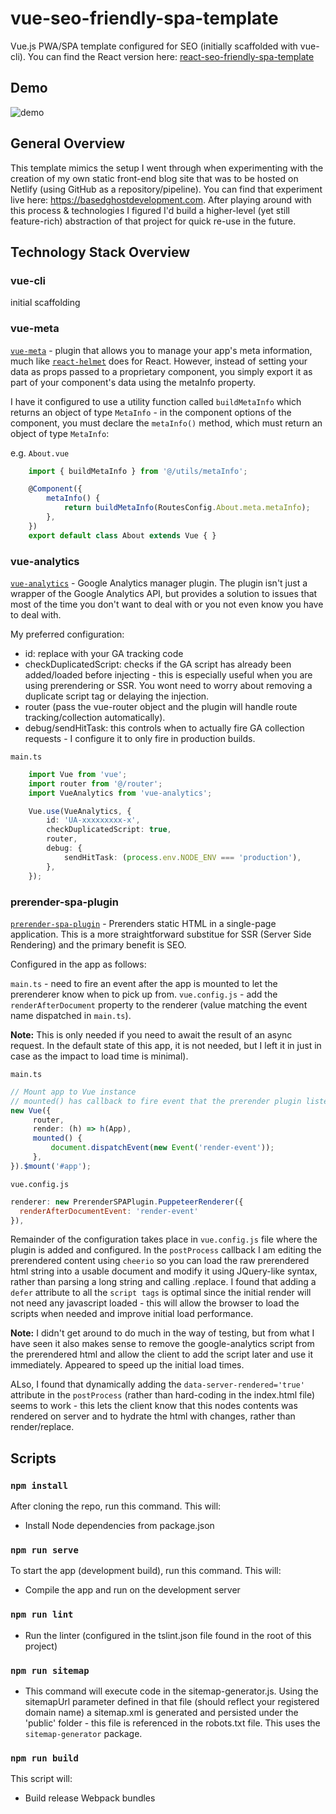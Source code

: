 # vue-seo-friendly-spa-template
Vue.js PWA/SPA template configured for SEO (initially scaffolded with vue-cli). You can find the React version here: [react-seo-friendly-spa-template](https://github.com/based-ghost/react-seo-friendly-spa-template)

## Demo

![demo](./demo/VueSeoFriendlyDemo.gif)

## General Overview
This template mimics the setup I went through when experimenting with the creation of my own static front-end blog site that was to be hosted on Netlify (using GitHub as a repository/pipeline). You can find that experiment live here: https://basedghostdevelopment.com. After playing around with this process & technologies I figured I'd build a higher-level (yet still feature-rich) abstraction of that project for quick re-use in the future.

## Technology Stack Overview

### vue-cli

initial scaffolding

### vue-meta

[`vue-meta`](https://github.com/nuxt/vue-meta) - plugin that allows you to manage your app's meta information, much like [`react-helmet`](https://github.com/nfl/react-helmet) does for React. However, instead of setting your data as props passed to a proprietary component, you simply export it as part of your component's data using the metaInfo property.
  
I have it configured to use a utility function called `buildMetaInfo` which returns an object of type `MetaInfo` - in the component options of the component, you must declare the `metaInfo()` method, which must return an object of type `MetaInfo`:

e.g. `About.vue`
```typescript
    import { buildMetaInfo } from '@/utils/metaInfo';

    @Component({
        metaInfo() {
            return buildMetaInfo(RoutesConfig.About.meta.metaInfo);
        },
    })
    export default class About extends Vue { }
```

### vue-analytics

[`vue-analytics`](https://github.com/MatteoGabriele/vue-analytics) - Google Analytics manager plugin. The plugin isn't just a wrapper of the Google Analytics API, but provides a solution to issues that most of the time you don't want to deal with or you not even know you have to deal with.

My preferred configuration:
- id: replace with your GA tracking code
- checkDuplicatedScript: checks if the GA script has already been added/loaded before injecting - this is especially useful when you are using prerendering or SSR. You wont need to worry about removing a duplicate script tag or delaying the injection.
- router (pass the vue-router object and the plugin will handle route tracking/collection automatically).
- debug/sendHitTask: this controls when to actually fire GA collection requests - I configure it to only fire in production builds.

`main.ts`
```typescript
    import Vue from 'vue';
    import router from '@/router';
    import VueAnalytics from 'vue-analytics';

    Vue.use(VueAnalytics, {
        id: 'UA-xxxxxxxxx-x',
        checkDuplicatedScript: true,
        router,
        debug: {
            sendHitTask: (process.env.NODE_ENV === 'production'),
        },
    });
```

### prerender-spa-plugin

[`prerender-spa-plugin`](https://github.com/chrisvfritz/prerender-spa-plugin) - Prerenders static HTML in a single-page application. This is a more straightforward substitue for SSR (Server Side Rendering) and the primary benefit is SEO.

Configured in the app as follows:

`main.ts` - need to fire an event after the app is mounted to let the prerenderer know when to pick up from. 
`vue.config.js` - add the `renderAfterDocument` property to the renderer (value matching the event name dispatched in `main.ts`).

<strong>Note:</strong> This is only needed if you need to await the result of an async request. In the default state of this app, it is not needed, but I left it in just in case as the impact to load time is minimal).

`main.ts`
```typescript
// Mount app to Vue instance
// mounted() has callback to fire event that the prerender plugin listens for in order to take its snapshot
new Vue({
     router,
     render: (h) => h(App),
     mounted() {
         document.dispatchEvent(new Event('render-event'));
     },
}).$mount('#app');
```

`vue.config.js`
```javascript
renderer: new PrerenderSPAPlugin.PuppeteerRenderer({
  renderAfterDocumentEvent: 'render-event'
}),
```

Remainder of the configuration takes place in `vue.config.js` file where the plugin is added and configured. In the `postProcess` callback I am editing the prerendered content using `cheerio` so you can load the raw prerendered html string into a usable document and modify it using JQuery-like syntax, rather than parsing a long string and calling .replace. I found that adding a `defer` attribute to all the `script tags` is optimal since the initial render will not need any javascript loaded - this will allow the browser to load the scripts when needed and improve initial load performance.

<strong>Note:</strong> I didn't get around to do much in the way of testing, but from what I have seen it also makes sense to remove the google-analytics script from the prerendered html and allow the client to add the script later and use it immediately. Appeared to speed up the initial load times.

 ALso, I found that dynamically adding the `data-server-rendered='true'` attribute in the `postProcess` (rather than hard-coding in the index.html file) seems to work - this lets the client know that this nodes contents was rendered on server and to hydrate the html with changes, rather than render/replace.

## Scripts

### `npm install`

After cloning the repo, run this command.  This will:

- Install Node dependencies from package.json

### `npm run serve`

To start the app (development build), run this command.  This will:

- Compile the app and run on the development server

### `npm run lint`

- Run the linter (configured in the tslint.json file found in the root of this project)

### `npm run sitemap`

- This command will execute code in the sitemap-generator.js. Using the sitemapUrl parameter defined in that file (should reflect your registered domain name) a sitemap.xml is generated and persisted under the 'public' folder - this file is referenced in the robots.txt file. This uses the `sitemap-generator` package.

### `npm run build`

This script will:
 - Build release Webpack bundles
